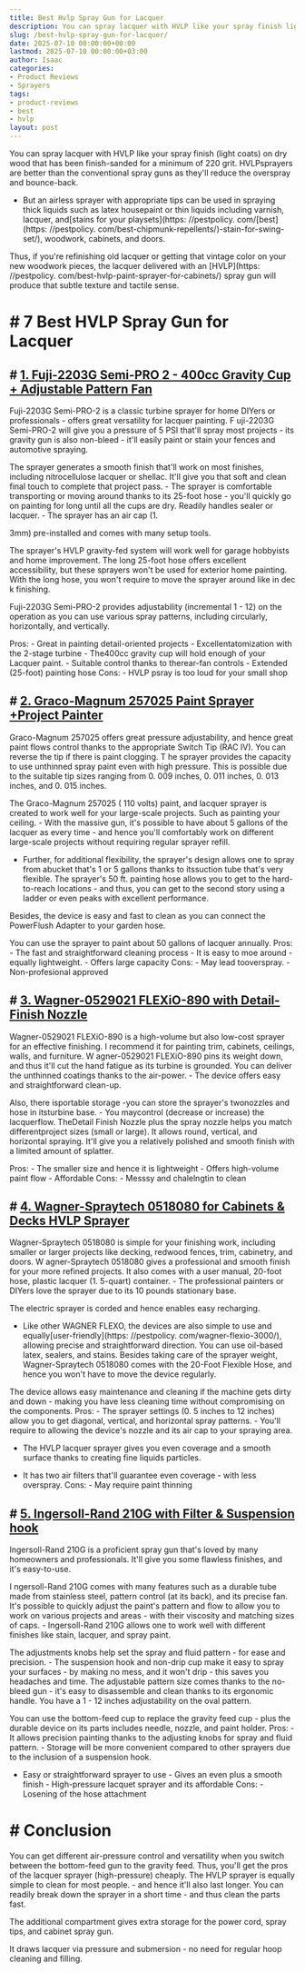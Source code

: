 ```yaml
---
title: Best Hvlp Spray Gun for Lacquer
description: You can spray lacquer with HVLP like your spray finish light coats on dry wood that has been finish-sanded for a minimum of 220 grit.
slug: /best-hvlp-spray-gun-for-lacquer/
date: 2025-07-10 00:00:00+00:00
lastmod: 2025-07-10 00:00:00+03:00
author: Isaac
categories:
- Product Reviews
- Sprayers
tags:
- product-reviews
- best
- hvlp
layout: post
---
```


You can spray lacquer with HVLP like your spray finish (light coats) on dry wood that has been finish-sanded for a minimum of 220 grit. HVLPsprayers are better than the conventional spray guns as they'll reduce the overspray and bounce-back.

- But an airless sprayer with appropriate tips can be used in spraying thick liquids such as latex housepaint or thin liquids including varnish, lacquer, and[stains for your playsets](https: //pestpolicy. com/[best](https: //pestpolicy. com/best-chipmunk-repellents/)-stain-for-swing-set/), woodwork, cabinets, and doors.

Thus, if you're refinishing old lacquer or getting that vintage color on your new woodwork pieces, the lacquer delivered with an [HVLP](https: //pestpolicy. com/best-hvlp-paint-sprayer-for-cabinets/) spray gun will produce that subtle texture and tactile sense.

# # 7 Best HVLP Spray Gun for Lacquer

## # [1. Fuji-2203G Semi-PRO 2 - 400cc Gravity Cup + Adjustable Pattern Fan](https://www.amazon.com/dp/B00D4NPPQY/?tag=p-policy-20)

Fuji-2203G Semi-PRO-2 is a classic turbine sprayer for home DIYers or professionals - offers great versatility for lacquer painting. F uji-2203G Semi-PRO-2 will give you a pressure of 5 PSI that'll spray most projects - its gravity gun is also non-bleed - it'll easily paint or stain your fences and automotive spraying.

The sprayer generates a smooth finish that'll work on most finishes, including nitrocellulose lacquer or shellac. It'll give you that soft and clean final touch to complete that project pass. - The sprayer is comfortable transporting or moving around thanks to its 25-foot hose - you'll quickly go on painting for long until all the cups are dry. Readily handles sealer or lacquer. - The sprayer has an air cap (1.

3mm) pre-installed and comes with many setup tools.

The sprayer's HVLP gravity-fed system will work well for garage hobbyists and home improvement. The long 25-foot hose offers excellent accessibility, but these sprayers won't be used for exterior home painting. With the long hose, you won't require to move the sprayer around like in dec k finishing.

Fuji-2203G Semi-PRO-2 provides adjustability (incremental 1 - 12) on the operation as you can use various spray patterns, including circularly, horizontally, and vertically.

Pros: - Great in painting detail-oriented projects - Excellentatomization with the 2-stage turbine - The400cc gravity cup will hold enough of your Lacquer paint. - Suitable control thanks to therear-fan controls - Extended (25-foot) painting hose Cons: - HVLP psray is too loud for your small shop

## # [2. Graco-Magnum 257025 Paint Sprayer +Project Painter](https://www.amazon.com/dp/B004Z2090U/?tag=p-policy-20)

Graco-Magnum 257025 offers great pressure adjustability, and hence great paint flows control thanks to the appropriate Switch Tip (RAC IV). You can reverse the tip if there is paint clogging. T he sprayer provides the capacity to use unthinned spray paint even with high pressure. This is possible due to the suitable tip sizes ranging from 0. 009 inches, 0. 011 inches, 0. 013 inches, and 0. 015 inches.

The Graco-Magnum 257025 ( 110 volts) paint, and lacquer sprayer is created to work well for your large-scale projects. Such as painting your ceiling. - With the massive gun, it's possible to have about 5 gallons of the lacquer as every time - and hence you'll comfortably work on different large-scale projects without requiring regular sprayer refill.

- Further, for additional flexibility, the sprayer's design allows one to spray from abucket that's 1 or 5 gallons thanks to itssuction tube that's very flexible. The sprayer's 50 ft. painting hose allows you to get to the hard-to-reach locations - and thus, you can get to the second story using a ladder or even peaks with excellent performance.

Besides, the device is easy and fast to clean as you can connect the PowerFlush Adapter to your garden hose.

You can use the sprayer to paint about 50 gallons of lacquer annually. Pros: - The fast and straightforward cleaning process - It is easy to moe around - equally lightweight. - Offers large capacity Cons: - May lead tooverspray. - Non-profesional approved

## # [3. Wagner-0529021 FLEXiO-890 with Detail-Finish Nozzle](https://www.amazon.com/dp/B00IA8EVIQ/?tag=p-policy-20)

Wagner-0529021 FLEXiO-890 is a high-volume but also low-cost sprayer for an effective finishing. I recommend it for painting trim, cabinets, ceilings, walls, and furniture. W agner-0529021 FLEXiO-890 pins its weight down, and thus it'll cut the hand fatigue as its turbine is grounded. You can deliver the unthinned coatings thanks to the air-power. - The device offers easy and straightforward clean-up.

Also, there isportable storage -you can store the sprayer's twonozzles and hose in itsturbine base. - You maycontrol (decrease or increase) the lacquerflow. TheDetail Finish Nozzle plus the spray nozzle helps you match differentproject sizes (small or large). It allows round, vertical, and horizontal spraying. It'll give you a relatively polished and smooth finish with a limited amount of splatter.

Pros: - The smaller size and hence it is lightweight - Offers high-volume paint flow - Affordable Cons: - Messsy and chalelngtin to clean

## # [4. Wagner-Spraytech 0518080 for Cabinets & Decks HVLP Sprayer](https://www.amazon.com/dp/B003PGQI48/?tag=p-policy-20)

Wagner-Spraytech 0518080 is simple for your finishing work, including smaller or larger projects like decking, redwood fences, trim, cabinetry, and doors. W agner-Spraytech 0518080 gives a professional and smooth finish for your more refined projects. It also comes with a user manual, 20-foot hose, plastic lacquer (1. 5-quart) container. - The professional painters or DIYers love the sprayer due to its 10 pounds stationary base.

The electric sprayer is corded and hence enables easy recharging.

- Like other WAGNER FLEXO, the devices are also simple to use and equally[user-friendly](https: //pestpolicy. com/wagner-flexio-3000/), allowing precise and straightforward direction. You can use oil-based latex, sealers, and stains. Besides taking care of the sprayer weight, Wagner-Spraytech 0518080 comes with the 20-Foot Flexible Hose, and hence you won't have to move the device regularly.

The device allows easy maintenance and cleaning if the machine gets dirty and down - making you have less cleaning time without compromising on the components. Pros: - The sprayer settings (0. 5 inches to 12 inches) allow you to get diagonal, vertical, and horizontal spray patterns. - You'll require to allowing the device's nozzle and its air cap to your spraying area.

- The HVLP lacquer sprayer gives you even coverage and a smooth surface thanks to creating fine liquids particles.

- It has two air filters that'll guarantee even coverage - with less overspray. Cons: - May require paint thinning

## # [5. Ingersoll-Rand 210G with Filter & Suspension hook](https://www.amazon.com/dp/B000VHCKBO/?tag=p-policy-20)

Ingersoll-Rand 210G is a proficient spray gun that's loved by many homeowners and professionals. It'll give you some flawless finishes, and it's easy-to-use.

I ngersoll-Rand 210G comes with many features such as a durable tube made from stainless steel, pattern control (at its back), and its precise fan. It's possible to quickly adjust the paint's pattern and flow to allow you to work on various projects and areas - with their viscosity and matching sizes of caps. - Ingersoll-Rand 210G allows one to work well with different finishes like stain, lacquer, and spray paint.

The adjustments knobs help set the spray and fluid pattern - for ease and precision. - The suspension hook and non-drip cup make it easy to spray your surfaces - by making no mess, and it won't drip - this saves you headaches and time. The adjustable pattern size comes thanks to the no-bleed gun - it's easy to disassemble and clean thanks to its ergonomic handle. You have a 1 - 12 inches adjustability on the oval pattern.

You can use the bottom-feed cup to replace the gravity feed cup - plus the durable device on its parts includes needle, nozzle, and paint holder. Pros: - It allows precision painting thanks to the adjusting knobs for spray and fluid pattern. - Storage will be more convenient compared to other sprayers due to the inclusion of a suspension hook.

- Easy or straightforward sprayer to use - Gives an even plus a smooth finish - High-pressure lacquet sprayer and its affordable Cons: - Losening of the hose attachment

# # Conclusion

You can get different air-pressure control and versatility when you switch between the bottom-feed gun to the gravity feed. Thus, you'll get the pros of the lacquer sprayer (high-pressure) cheaply. The HVLP sprayer is equally simple to clean for most people. - and hence it'll also last longer. You can readily break down the sprayer in a short time - and thus clean the parts fast.

The additional compartment gives extra storage for the power cord, spray tips, and cabinet spray gun.

It draws lacquer via pressure and submersion - no need for regular hoop cleaning and filling.
